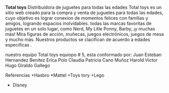 **Total toys**
Distribuidora de juguetes para todas las edades
Total toys es un sitio web creado para la compra y venta de juguetes para todas las edades, cuyo objetivo es lograr conexion de momentos felices con familias y amigos, logrando espacios inolvidables.  todas las marcas favoritas de juguetes en un solo lugar, como Nerd, My Litle Ponny, Barby, ¡y muchas más! Mira figuras de acción, muñecas, juegos electrónicos, juegos de mesa y mucho más. Nuestros productos se clacifican de acuerdo a edades especificas .


nuestro equipo Total toys equiopo # 5, esta conformado por:
Juan Esteban Hernandez Benitez
Erica Polo
Claudia Patricia Cano Muñoz
Harold 
Victor Hugo Giraldo Gallego

Referencias
+Hasbro
*Mattel
+Toys tory
+Lego
+ Disney
